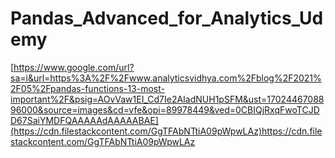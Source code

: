 # Pandas_Advanced_for_Analytics_Udemy

[https://www.google.com/url?sa=i&url=https%3A%2F%2Fwww.analyticsvidhya.com%2Fblog%2F2021%2F05%2Fpandas-functions-13-most-important%2F&psig=AOvVaw1EI_Cd7Ie2AIadNUH1pSFM&ust=1702446708896000&source=images&cd=vfe&opi=89978449&ved=0CBIQjRxqFwoTCJDD67SaiYMDFQAAAAAdAAAAABAE](https://cdn.filestackcontent.com/GgTFAbNTtiA09pWpwLAz)https://cdn.filestackcontent.com/GgTFAbNTtiA09pWpwLAz

